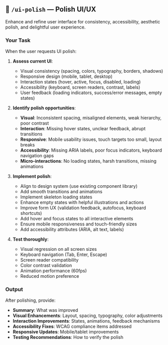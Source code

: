 ## 🎨 **`/ui-polish`** — Polish UI/UX

Enhance and refine user interface for consistency, accessibility, aesthetic polish, and delightful user experience.

### Your Task

When the user requests UI polish:

1. **Assess current UI**:
   - Visual consistency (spacing, colors, typography, borders, shadows)
   - Responsive design (mobile, tablet, desktop)
   - Interaction states (hover, active, focus, disabled, loading)
   - Accessibility (keyboard, screen readers, contrast, labels)
   - User feedback (loading indicators, success/error messages, empty states)

2. **Identify polish opportunities**:
   - **Visual**: Inconsistent spacing, misaligned elements, weak hierarchy, poor contrast
   - **Interaction**: Missing hover states, unclear feedback, abrupt transitions
   - **Responsive**: Mobile usability issues, touch targets too small, layout breaks
   - **Accessibility**: Missing ARIA labels, poor focus indicators, keyboard navigation gaps
   - **Micro-interactions**: No loading states, harsh transitions, missing animations

3. **Implement polish**:
   - Align to design system (use existing component library)
   - Add smooth transitions and animations
   - Implement skeleton loading states
   - Enhance empty states with helpful illustrations and actions
   - Improve form UX (validation feedback, autofocus, keyboard shortcuts)
   - Add hover and focus states to all interactive elements
   - Ensure mobile responsiveness and touch-friendly sizes
   - Add accessibility attributes (ARIA, alt text, labels)

4. **Test thoroughly**:
   - Visual regression on all screen sizes
   - Keyboard navigation (Tab, Enter, Escape)
   - Screen reader compatibility
   - Color contrast validation
   - Animation performance (60fps)
   - Reduced motion preference

### Output

After polishing, provide:
- **Summary**: What was improved
- **Visual Enhancements**: Layout, spacing, typography, color adjustments
- **Interaction Improvements**: States, animations, feedback mechanisms
- **Accessibility Fixes**: WCAG compliance items addressed
- **Responsive Updates**: Mobile/tablet improvements
- **Testing Recommendations**: How to verify the polish
